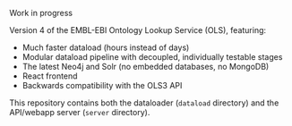 Work in progress

Version 4 of the EMBL-EBI Ontology Lookup Service (OLS), featuring:

* Much faster dataload (hours instead of days)
* Modular dataload pipeline with decoupled, individually testable stages
* The latest Neo4j and Solr (no embedded databases, no MongoDB)
* React frontend
* Backwards compatibility with the OLS3 API

This repository contains both the dataloader (`dataload` directory) and the API/webapp server (`server` directory).

